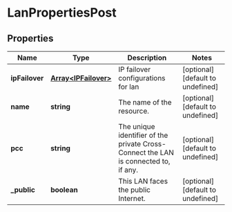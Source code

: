 # LanPropertiesPost

## Properties
| Name | Type | Description | Notes |
| ------------ | ------------- | ------------- | ------------- |
| **ipFailover** | [**Array&lt;IPFailover&gt;**](IPFailover.md) | IP failover configurations for lan | [optional] [default to undefined] |
| **name** | **string** | The name of the  resource. | [optional] [default to undefined] |
| **pcc** | **string** | The unique identifier of the private Cross-Connect the LAN is connected to, if any. | [optional] [default to undefined] |
| **_public** | **boolean** | This LAN faces the public Internet. | [optional] [default to undefined] |


